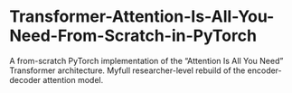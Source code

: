 # Transformer-Attention-Is-All-You-Need-From-Scratch-in-PyTorch
A from-scratch PyTorch implementation of the “Attention Is All You Need” Transformer architecture. Myfull researcher-level rebuild of the encoder-decoder attention model.
